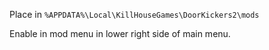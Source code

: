 Place in `%APPDATA%\Local\KillHouseGames\DoorKickers2\mods`

Enable in mod menu in lower right side of main menu.
